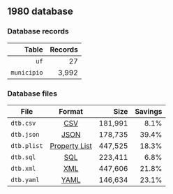 ## 1980 database

### Database records

|       Table | Records |
| -----------:| -------:|
|        `uf` |      27 |
| `municipio` |   3,992 |

### Database files

| File        | Format                                                       |      Size | Savings |
| ----------- |:------------------------------------------------------------:| ---------:| -------:|
| `dtb.csv`   | [CSV](https://en.wikipedia.org/wiki/Comma-separated_values)  |   181,991 |    8.1% |
| `dtb.json`  | [JSON](https://en.wikipedia.org/wiki/JSON)                   |   178,735 |   39.4% |
| `dtb.plist` | [Property List](https://en.wikipedia.org/wiki/Property_list) |   447,525 |   18.3% |
| `dtb.sql`   | [SQL](https://en.wikipedia.org/wiki/SQL)                     |   223,411 |    6.8% |
| `dtb.xml`   | [XML](https://en.wikipedia.org/wiki/XML)                     |   447,606 |   21.8% |
| `dtb.yaml`  | [YAML](https://en.wikipedia.org/wiki/YAML)                   |   146,634 |   23.1% |

